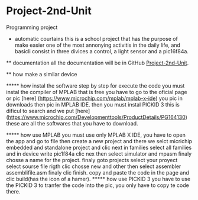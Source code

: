 # Project-2nd-Unit
Programming project 
* automatic courtains 
this is a school project that has the purpose of make easier one of the most 
annonying activitis in the daily life, and basicli consist in three divices a
control, a light sensor and a pic16f84a.

** documentation
all the documentation will be in GitHub [Project-2nd-Unit](https://github.com/ferxd380/Project-2nd-Unit.git).

** how make a similar device

***** how instal the software step by step
for execute the code you must instal the compiler of MPLAB that is free
you have to go to the oficial page or pic [here] (https://www.microchip.com/mplab/mplab-x-ide)
you pic in downloads then pic in MPLAB IDE.
then you must instal PICKID 3 this is dificul to search and we put [here] (https://www.microchip.com/Developmenttools/ProductDetails/PG164130) 
these are all the softwares that you have to download.

***** how use MPLAB
you must use only MPLAB X IDE, you have to open the app and go to file then create 
a new project and there we selct micrichip embedded and standalone project and clic 
next in families select all families and in device write pic1f84a clic nex then 
select simulator and mpasm finaly chosse a name for the project.
finaly goto projects select your proyect select sourse file rigth clic chosse new 
and other then select assembler assemblifile.asm finaly clic finish.
copy and paste the code in the page and clic build(has the icon of a hamer).
***** how use PICKID 3
you have to use the PICKID 3 to tranfer the code into the pic, you only have to 
copy te code there.